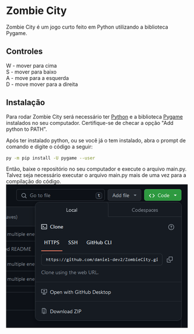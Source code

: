 # Zombie City

Zombie City é um jogo curto feito em Python utilizando a biblioteca Pygame.

## Controles

W - mover para cima   
S - mover para baixo  
A - move para a esquerda  
D - move mover para a direita

## Instalação

Para rodar Zombie City será necessário ter [Python](https://www.python.org/) e a biblioteca [Pygame](https://www.pygame.org/news) instalados no seu computador. Certifique-se de checar a opção "Add python to PATH".


Após ter instalado python, ou se você já o tem instalado, abra o prompt de comando e digite o código a seguir: 

```sh
py -m pip install -U pygame --user
```

Então, baixe o repositório no seu computador e execute o arquivo main.py. Talvez seja necessário executar o arquivo main.py mais de uma vez para a compilação do código.  
![](download.png)
